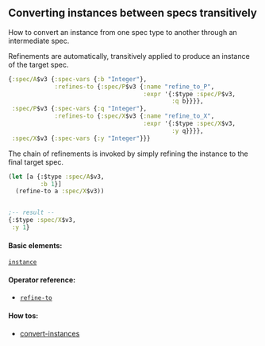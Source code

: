 <!---
  This markdown file was generated. Do not edit.
  -->

## Converting instances between specs transitively

How to convert an instance from one spec type to another through an intermediate spec.

Refinements are automatically, transitively applied to produce an instance of the target spec.

```clojure
{:spec/A$v3 {:spec-vars {:b "Integer"},
             :refines-to {:spec/P$v3 {:name "refine_to_P",
                                      :expr '{:$type :spec/P$v3,
                                              :q b}}}},
 :spec/P$v3 {:spec-vars {:q "Integer"},
             :refines-to {:spec/X$v3 {:name "refine_to_X",
                                      :expr '{:$type :spec/X$v3,
                                              :y q}}}},
 :spec/X$v3 {:spec-vars {:y "Integer"}}}
```

The chain of refinements is invoked by simply refining the instance to the final target spec.

```clojure
(let [a {:$type :spec/A$v3,
         :b 1}]
  (refine-to a :spec/X$v3))


;-- result --
{:$type :spec/X$v3,
 :y 1}
```

#### Basic elements:

[`instance`](../halite-basic-syntax-reference.md#instance)

#### Operator reference:

* [`refine-to`](../halite-full-reference.md#refine-to)


#### How tos:

* [convert-instances](convert-instances.md)


